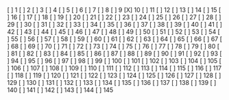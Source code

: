 [ ] 1
[ ] 2
[ ] 3
[ ] 4
[ ] 5
[ ] 6
[ ] 7
[ ] 8
[ ] 9
[X] 10
[ ] 11
[ ] 12
[ ] 13
[ ] 14
[ ] 15
[ ] 16
[ ] 17
[ ] 18
[ ] 19
[ ] 20
[ ] 21
[ ] 22
[ ] 23
[ ] 24
[ ] 25
[ ] 26
[ ] 27
[ ] 28
[ ] 29
[ ] 30
[ ] 31
[ ] 32
[ ] 33
[ ] 34
[ ] 35
[ ] 36
[ ] 37
[ ] 38
[ ] 39
[ ] 40
[ ] 41
[ ] 42
[ ] 43
[ ] 44
[ ] 45
[ ] 46
[ ] 47
[ ] 48
[ ] 49
[ ] 50
[ ] 51
[ ] 52
[ ] 53
[ ] 54
[ ] 55
[ ] 56
[ ] 57
[ ] 58
[ ] 59
[ ] 60
[ ] 61
[ ] 62
[ ] 63
[ ] 64
[ ] 65
[ ] 66
[ ] 67
[ ] 68
[ ] 69
[ ] 70
[ ] 71
[ ] 72
[ ] 73
[ ] 74
[ ] 75
[ ] 76
[ ] 77
[ ] 78
[ ] 79
[ ] 80
[ ] 81
[ ] 82
[ ] 83
[ ] 84
[ ] 85
[ ] 86
[ ] 87
[ ] 88
[ ] 89
[ ] 90
[ ] 91
[ ] 92
[ ] 93
[ ] 94
[ ] 95
[ ] 96
[ ] 97
[ ] 98
[ ] 99
[ ] 100
[ ] 101
[ ] 102
[ ] 103
[ ] 104
[ ] 105
[ ] 106
[ ] 107
[ ] 108
[ ] 109
[ ] 110
[ ] 111
[ ] 112
[ ] 113
[ ] 114
[ ] 115
[ ] 116
[ ] 117
[ ] 118
[ ] 119
[ ] 120
[ ] 121
[ ] 122
[ ] 123
[ ] 124
[ ] 125
[ ] 126
[ ] 127
[ ] 128
[ ] 129
[ ] 130
[ ] 131
[ ] 132
[ ] 133
[ ] 134
[ ] 135
[ ] 136
[ ] 137
[ ] 138
[ ] 139
[ ] 140
[ ] 141
[ ] 142
[ ] 143
[ ] 144
[ ] 145
